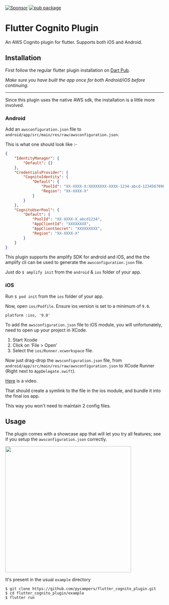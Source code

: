 [![Sponsor](https://img.shields.io/badge/Sponsor-jaaga_labs-red.svg?style=for-the-badge)](https://www.jaaga.in/labs)
[![pub package](https://img.shields.io/pub/v/flutter_cognito_plugin.svg?style=for-the-badge)](https://pub.dartlang.org/packages/flutter_cognito_plugin)

# Flutter Cognito Plugin

An AWS Cognito plugin for flutter. Supports both iOS and Android.

## Installation

First follow the regular flutter plugin installation on [Dart Pub](https://pub.dartlang.org/packages/flutter_cognito_plugin#-installing-tab-).

*Make sure you have built the app once for both Android/iOS before continuing.*

---

Since this plugin uses the native AWS sdk, the installation is a little more involved.

### Android

Add an `awsconfiguration.json` file to `android/app/src/main/res/raw/awsconfiguration.json`.

This is what one should look like :-

```json
{
    "IdentityManager": {
        "Default": {}
    },
    "CredentialsProvider": {
        "CognitoIdentity": {
            "Default": {
                "PoolId": "XX-XXXX-X:XXXXXXXX-XXXX-1234-abcd-1234567890ab",
                "Region": "XX-XXXX-X"
            }
        }
    },
    "CognitoUserPool": {
        "Default": {
            "PoolId": "XX-XXXX-X_abcd1234",
            "AppClientId": "XXXXXXXX",
            "AppClientSecret": "XXXXXXXXX",
            "Region": "XX-XXXX-X"
        }
    }
}
```

This plugin supports the amplify SDK for android and iOS,
and the the amplify cli can be used to generate the `awsconfiguration.json` file.

Just do `$ amplify init` from the `android` & `ios` folder of your app.

### iOS

Run `$ pod init` from the `ios` folder of your app.

Now, open `ios/Podfile`. Ensure ios version is set to a minimum of `9.0`.
```podspec
platform :ios, '9.0'
```

To add the `awsconfiguration.json` file to iOS module, you will unfortunately,
need to open up your project in XCode.

1. Start Xcode
2. Click on ‘File > Open’
3. Select the `ios/Runner.xcworkspace` file.

Now just drag-drop the `awsconfiguration.json` file, from `android/app/src/main/res/raw/awsconfiguration.json` to XCode Runner (Right next to `AppDelegate.swift`).

[Here](https://i.imgur.com/tAXQuQ3.mp4) is a video.

That should create a symlink to the file in the ios module, and bundle it into the final ios app.

This way you won't need to maintain 2 config files.

## Usage

The plugin comes with a showcase app that will let you try all features;
see if you setup the `awsconfiguration.json` correctly.

<image src='https://i.imgur.com/5Lnl79O.png' height=400 />

It's present in the usual `example` directory

```
$ git clone https://github.com/pycampers/flutter_cognito_plugin.git
$ cd flutter_cognito_plugin/example
$ flutter run
```
